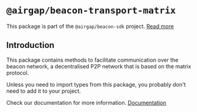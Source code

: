 # `@airgap/beacon-transport-matrix`

This package is part of the `@airgap/beacon-sdk` project. [Read more](https://github.com/airgap-it/beacon-sdk)

## Introduction

This package contains methods to facilitate communication over the beacon network, a decentralised P2P network that is based on the matrix protocol.

Unless you need to import types from this package, you probably don't need to add it to your project.

Check our documentation for more information. [Documentation](https://docs.walletbeacon.io)
